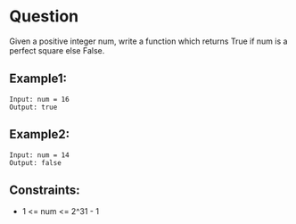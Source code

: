 # Question

Given a positive integer num, write a function which returns True if num is a perfect square else False.

## Example1:
```
Input: num = 16
Output: true
```

## Example2:
```
Input: num = 14
Output: false
```

## Constraints:
- 1 <= num <= 2^31 - 1